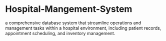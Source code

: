 # Hospital-Mangement-System
a comprehensive database system that streamline operations and management tasks within a hospital environment, including patient records, appointment scheduling, and inventory management.
